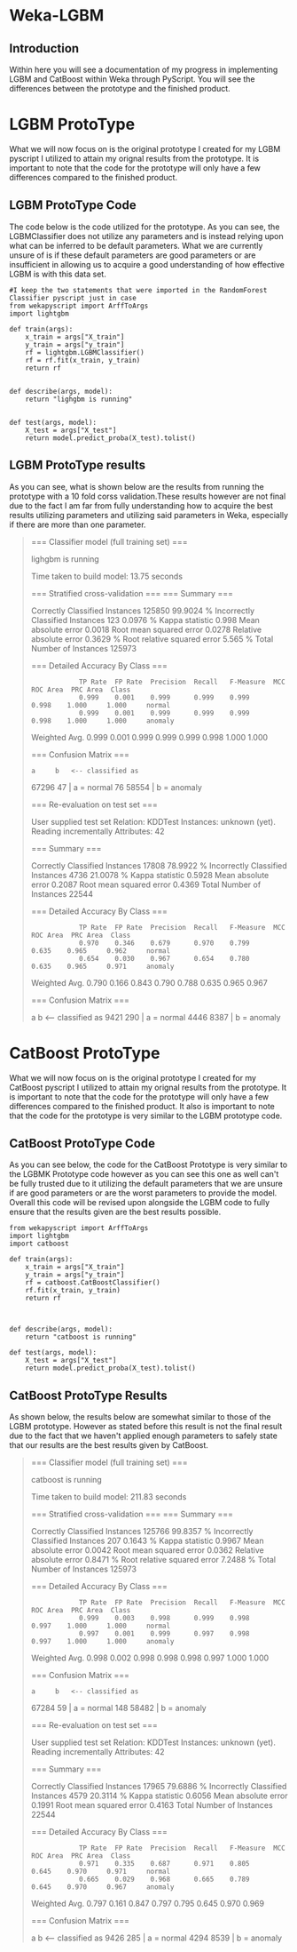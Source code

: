 # Weka-LGBM

## Introduction
Within here you will see a documentation of my progress in implementing LGBM and CatBoost within Weka through PyScript. You will see the differences between the prototype and the finished product.

# LGBM ProtoType
What we will now focus on is the original prototype I created for my LGBM pyscript I utilized to attain my orignal results from the prototype. It is important to note that the code for the prototype will only have a few differences compared to the finished product. 

## LGBM ProtoType Code
The code below is the code utilized for the prototype. As you can see, the LGBMClassifier does not utilize any parameters and is instead relying upon what can be inferred to be default parameters. What we are currently unsure of is if these default parameters are good parameters or are insufficient in allowing us to acquire a good understanding of how effective LGBM is with this data set.
```
#I keep the two statements that were imported in the RandomForest Classifier pyscript just in case
from wekapyscript import ArffToArgs
import lightgbm

def train(args):
    x_train = args["X_train"]
    y_train = args["y_train"]
    rf = lightgbm.LGBMClassifier()
    rf = rf.fit(x_train, y_train)
    return rf


def describe(args, model):
    return "lighgbm is running"


def test(args, model):
    X_test = args["X_test"]
    return model.predict_proba(X_test).tolist()
```


## LGBM ProtoType results
As you can see, what is shown below are the results from running the prototype with a 10 fold corss validation.These results however are not final due to the fact I am far from fully understanding how to acquire the best results utilizing parameters and utilizing said parameters in Weka, especially if there are more than one parameter.

> === Classifier model (full training set) ===
>
>lighgbm is running
>
>Time taken to build model: 13.75 seconds
>
>=== Stratified cross-validation ===
>=== Summary ===
>
>Correctly Classified Instances      125850               99.9024 %
>Incorrectly Classified Instances       123                0.0976 %
>Kappa statistic                          0.998 
>Mean absolute error                      0.0018
>Root mean squared error                  0.0278
>Relative absolute error                  0.3629 %
>Root relative squared error              5.565  %
>Total Number of Instances           125973     
>
>=== Detailed Accuracy By Class ===
>
>                 TP Rate  FP Rate  Precision  Recall   F-Measure  MCC      ROC Area  PRC Area  Class
>                 0.999    0.001    0.999      0.999    0.999      0.998    1.000     1.000     normal
>                 0.999    0.001    0.999      0.999    0.999      0.998    1.000     1.000     anomaly
>Weighted Avg.    0.999    0.001    0.999      0.999    0.999      0.998    1.000     1.000     
>
>=== Confusion Matrix ===
>
>     a     b   <-- classified as
> 67296    47 |     a = normal
>    76 58554 |     b = anomaly
>
>
>=== Re-evaluation on test set ===
>
>User supplied test set
>Relation:     KDDTest
>Instances:     unknown (yet). Reading incrementally
>Attributes:   42
>
>=== Summary ===
>
>Correctly Classified Instances       17808               78.9922 %
>Incorrectly Classified Instances      4736               21.0078 %
>Kappa statistic                          0.5928
>Mean absolute error                      0.2087
>Root mean squared error                  0.4369
>Total Number of Instances            22544     
>
>=== Detailed Accuracy By Class ===
>
>                 TP Rate  FP Rate  Precision  Recall   F-Measure  MCC      ROC Area  PRC Area  Class
>                 0.970    0.346    0.679      0.970    0.799      0.635    0.965     0.962     normal
>                 0.654    0.030    0.967      0.654    0.780      0.635    0.965     0.971     anomaly
>Weighted Avg.    0.790    0.166    0.843      0.790    0.788      0.635    0.965     0.967     
>
>=== Confusion Matrix ===
>
>    a    b   <-- classified as
> 9421  290 |    a = normal
> 4446 8387 |    b = anomaly



 
# CatBoost ProtoType
What we will now focus on is the original prototype I created for my CatBoost pyscript I utilized to attain my orignal results from the prototype. It is important to note that the code for the prototype will only have a few differences compared to the finished product. It also is important to note that the code for the prototype is very similar to the LGBM prototype code.

## CatBoost ProtoType Code
As you can see below, the code for the CatBoost Prototype is very similar to the LGBMK Prototype code however as you can see this one as well can't be fully trusted due to it utilizing the default parameters that we are unsure if are good parameters or are the worst parameters to provide the model. Overall this code will be revised upon alongside the LGBM code to fully ensure that the results given are the best results possible.
```
from wekapyscript import ArffToArgs
import lightgbm
import catboost

def train(args):
    x_train = args["X_train"]
    y_train = args["y_train"]
    rf = catboost.CatBoostClassifier()
    rf.fit(x_train, y_train)
    return rf



def describe(args, model):
    return "catboost is running"

def test(args, model):
    X_test = args["X_test"]
    return model.predict_proba(X_test).tolist()
```

## CatBoost ProtoType Results
As shown below, the results below are somewhat similar to those of the LGBM prototype. However as stated before this result is not the final result due to the fact that we haven't applied enough parameters to safely state that our results are the best results given by CatBoost.
>=== Classifier model (full training set) ===
>
>catboost is running
>
>Time taken to build model: 211.83 seconds
>
>=== Stratified cross-validation ===
>=== Summary ===
>
>Correctly Classified Instances      125766               99.8357 %
>Incorrectly Classified Instances       207                0.1643 %
>Kappa statistic                          0.9967
>Mean absolute error                      0.0042
>Root mean squared error                  0.0362
>Relative absolute error                  0.8471 %
>Root relative squared error              7.2488 %
>Total Number of Instances           125973     
>
>=== Detailed Accuracy By Class ===
>
>                 TP Rate  FP Rate  Precision  Recall   F-Measure  MCC      ROC Area  PRC Area  Class
>                 0.999    0.003    0.998      0.999    0.998      0.997    1.000     1.000     normal
>                 0.997    0.001    0.999      0.997    0.998      0.997    1.000     1.000     anomaly
>Weighted Avg.    0.998    0.002    0.998      0.998    0.998      0.997    1.000     1.000     
>
>=== Confusion Matrix ===
>
>     a     b   <-- classified as
> 67284    59 |     a = normal
>   148 58482 |     b = anomaly
>
>=== Re-evaluation on test set ===
>
>User supplied test set
>Relation:     KDDTest
>Instances:     unknown (yet). Reading incrementally
>Attributes:   42
>
>=== Summary ===
>
>Correctly Classified Instances       17965               79.6886 %
>Incorrectly Classified Instances      4579               20.3114 %
>Kappa statistic                          0.6056
>Mean absolute error                      0.1991
>Root mean squared error                  0.4163
>Total Number of Instances            22544     
>
>=== Detailed Accuracy By Class ===
>
>                 TP Rate  FP Rate  Precision  Recall   F-Measure  MCC      ROC Area  PRC Area  Class
>                 0.971    0.335    0.687      0.971    0.805      0.645    0.970     0.971     normal
>                 0.665    0.029    0.968      0.665    0.789      0.645    0.970     0.967     anomaly
>Weighted Avg.    0.797    0.161    0.847      0.797    0.795      0.645    0.970     0.969     
>
>=== Confusion Matrix ===
>
>    a    b   <-- classified as
> 9426  285 |    a = normal
> 4294 8539 |    b = anomaly
